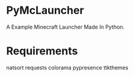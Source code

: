 # PyMcLauncher
A Example Minecraft Launcher Made In Python.

# Requirements
natsort
requests
colorama
pypresence
ttkthemes
